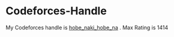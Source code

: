 # Codeforces-Handle
My Codeforces handle is [hobe_naki_hobe_na](https://codeforces.com/profile/hobe_naki_hobe_na) . Max Rating is 1414
